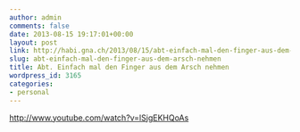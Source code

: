 ```yaml
---
author: admin
comments: false
date: 2013-08-15 19:17:01+00:00
layout: post
link: http://habi.gna.ch/2013/08/15/abt-einfach-mal-den-finger-aus-dem-arsch-nehmen/
slug: abt-einfach-mal-den-finger-aus-dem-arsch-nehmen
title: Abt. Einfach mal den Finger aus dem Arsch nehmen
wordpress_id: 3165
categories:
- personal
---
```


http://www.youtube.com/watch?v=lSjgEKHQoAs

